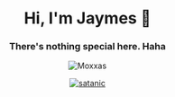 <h1 align="center">Hi, I'm Jaymes 👋</h1>
<h3 align="center">There's nothing special here. Haha</h3>

<p align="center"> <img src="https://komarev.com/ghpvc/?username=Moxxas&label=Profile%20views&color=0d0d0d&style=flat" alt="Moxxas" /> </p>

<p align="center"> <a href="https://github.com/ryo-ma/github-profile-trophy"><img src="https://github-profile-trophy.vercel.app/?username=Moxxas&theme=onedark" alt="satanic" /></a> </p>
